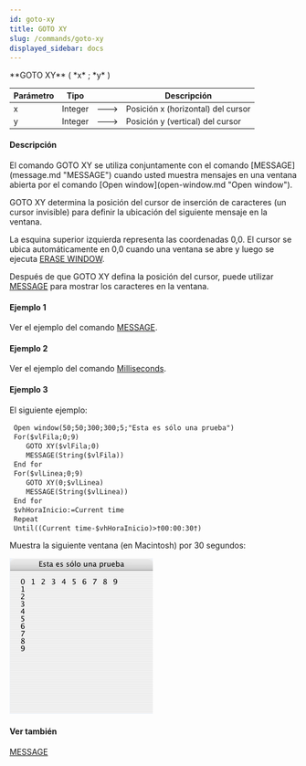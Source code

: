 ```yaml
---
id: goto-xy
title: GOTO XY
slug: /commands/goto-xy
displayed_sidebar: docs
---
```


<!--REF #_command_.GOTO XY.Syntax-->**GOTO XY** ( *x* ; *y* )<!-- END REF-->
<!--REF #_command_.GOTO XY.Params-->
| Parámetro | Tipo |  | Descripción |
| --- | --- | --- | --- |
| x | Integer | &#x1F852; | Posición x (horizontal) del cursor |
| y | Integer | &#x1F852; | Posición y (vertical) del cursor |

<!-- END REF-->

#### Descripción 

<!--REF #_command_.GOTO XY.Summary-->El comando GOTO XY se utiliza conjuntamente con el comando [MESSAGE](message.md "MESSAGE") cuando usted muestra mensajes en una ventana abierta por el comando [Open window](open-window.md "Open window").<!-- END REF-->  
  
GOTO XY determina la posición del cursor de inserción de caracteres (un cursor invisible) para definir la ubicación del siguiente mensaje en la ventana. 

La esquina superior izquierda representa las coordenadas 0,0\. El cursor se ubica automáticamente en 0,0 cuando una ventana se abre y luego se ejecuta [ERASE WINDOW](erase-window.md "ERASE WINDOW").

Después de que GOTO XY defina la posición del cursor, puede utilizar [MESSAGE](message.md "MESSAGE") para mostrar los caracteres en la ventana. 

#### Ejemplo 1 

Ver el ejemplo del comando [MESSAGE](message.md "MESSAGE").

#### Ejemplo 2 

Ver el ejemplo del comando [Milliseconds](milliseconds.md "Milliseconds").

#### Ejemplo 3 

El siguiente ejemplo:

```4d
 Open window(50;50;300;300;5;"Esta es sólo una prueba")
 For($vlFila;0;9)
    GOTO XY($vlFila;0)
    MESSAGE(String($vlFila))
 End for
 For($vlLinea;0;9)
    GOTO XY(0;$vlLinea)
    MESSAGE(String($vlLinea))
 End for
 $vhHoraInicio:=Current time
 Repeat
 Until((Current time-$vhHoraInicio)>†00:00:30†)
```

Muestra la siguiente ventana (en Macintosh) por 30 segundos:

![](../assets/en/commands/pict25419.es.png)

#### Ver también 

[MESSAGE](message.md)  